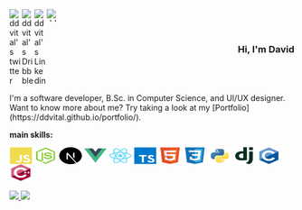 <div style="display: flex; align-items: center; justify-content: space-between;">

  <div>
    <a href="https://www.twitter.com/ddvital_/">
      <img align="left" alt="ddvital's twitter" width="22px" src="https://user-images.githubusercontent.com/56490555/161457096-c24861f8-41b0-4666-9661-81edd34faa76.svg"/>
    </a>
    <a href="https://www.dribbble.com/ddvital/">
      <img align="left" alt="ddvital's Dribbble" width="22px" src="https://user-images.githubusercontent.com/56490555/161457091-91ac6826-1dca-40df-9614-47970fbbb892.svg"/>
    </a>
    <a href="https://www.linkedin.com/in/ddvital/">
      <img align="left" alt="ddvital's Linkedin" width="22px" src="https://user-images.githubusercontent.com/56490555/161457095-b41d6537-829a-4d3f-9d60-f03bc7f2b9f2.svg"/>
    </a>
    <a href="https://stackoverflow.com/users/17768136/david">
      <img align="left" alt="ddvital's Stackoverflow" width="22px" height="22px" src="https://user-images.githubusercontent.com/56490555/161457094-35a97172-a7ae-40b3-9f4e-0b26d9b22b61.svg"/>
    </a>
  </div>

### Hi, I'm David

</div>

<p>
  I'm a software developer, B.Sc. in Computer Science, and UI/UX designer. Want to know more about me? Try taking a look at my [Portfolio](https://ddvital.github.io/portfolio/).
<p>

**main skills:**

<div style="display: inline_block">
  <img align="center" alt="Js" height="30" width="40" src="https://raw.githubusercontent.com/devicons/devicon/master/icons/javascript/javascript-plain.svg">
  <img align="center" alt="NodeJs" height="30" width="40" src="https://raw.githubusercontent.com/devicons/devicon/master/icons/nodejs/nodejs-plain.svg">
  <img align="center" alt="NodeJs" height="30" width="40" src="https://raw.githubusercontent.com/devicons/devicon/master/icons/nextjs/nextjs-original.svg">
  <img align="center" alt="Vue" height="30" width="40" src="https://raw.githubusercontent.com/devicons/devicon/master/icons/vuejs/vuejs-original.svg">
  <img align="center" alt="React" height="30" width="40" src="https://raw.githubusercontent.com/devicons/devicon/master/icons/react/react-original.svg">
  <img align="center" alt="Ts" height="30" width="40" src="https://raw.githubusercontent.com/devicons/devicon/master/icons/typescript/typescript-plain.svg">
  <img align="center" alt="HTML" height="30" width="40" src="https://raw.githubusercontent.com/devicons/devicon/master/icons/html5/html5-original.svg">
  <img align="center" alt="CSS" height="30" width="40" src="https://raw.githubusercontent.com/devicons/devicon/master/icons/css3/css3-original.svg">
  <img align="center" alt="Python" height="30" width="40" src="https://raw.githubusercontent.com/devicons/devicon/master/icons/python/python-original.svg">
  <img align="center" alt="Django" height="30" width="40" src="https://raw.githubusercontent.com/devicons/devicon/master/icons/django/django-plain.svg">
  <img align="center" alt="C" height="30" width="40" src="https://raw.githubusercontent.com/devicons/devicon/master/icons/c/c-original.svg">
  <img align="center" alt="Cpp" height="30" width="40" src="https://raw.githubusercontent.com/devicons/devicon/master/icons/cplusplus/cplusplus-original.svg">
</div>
</br>

<div style="display: inline_block">
  <a href="https://github.com/ddvital">
  <img width="49%" src="https://github-readme-stats.vercel.app/api?username=ddvital&show_icons=true&theme=dark&hide_border=true&include_all_commits=true&count_private=true"/>
  <img width="49%" src="https://github-readme-streak-stats.herokuapp.com?user=ddvital&theme=dark&hide_border=true" width = 400>
</div>
